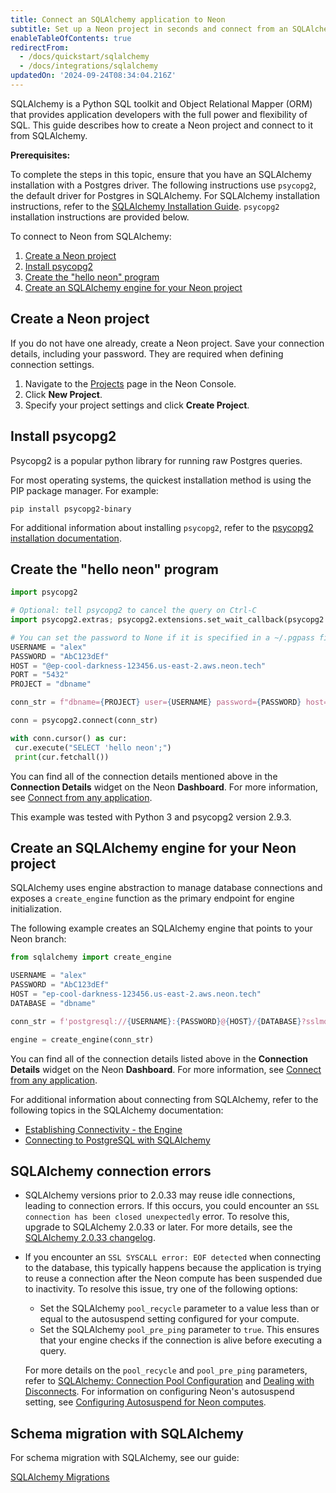 ```yaml
---
title: Connect an SQLAlchemy application to Neon
subtitle: Set up a Neon project in seconds and connect from an SQLAlchemy application
enableTableOfContents: true
redirectFrom:
  - /docs/quickstart/sqlalchemy
  - /docs/integrations/sqlalchemy
updatedOn: '2024-09-24T08:34:04.216Z'
---
```


SQLAlchemy is a Python SQL toolkit and Object Relational Mapper (ORM) that provides application developers with the full power and flexibility of SQL. This guide describes how to create a Neon project and connect to it from SQLAlchemy.

**Prerequisites:**

To complete the steps in this topic, ensure that you have an SQLAlchemy installation with a Postgres driver. The following instructions use `psycopg2`, the default driver for Postgres in SQLAlchemy. For SQLAlchemy installation instructions, refer to the [SQLAlchemy Installation Guide](https://docs.sqlalchemy.org/en/14/intro.html#installation). `psycopg2` installation instructions are provided below.

To connect to Neon from SQLAlchemy:

1. [Create a Neon project](#create-a-neon-project)
1. [Install psycopg2](#install-psycopg2)
1. [Create the "hello neon" program](#create-the-hello-neon-program)
1. [Create an SQLAlchemy engine for your Neon project](#create-an-sqlalchemy-engine-for-your-neon-project)

## Create a Neon project

If you do not have one already, create a Neon project. Save your connection details, including your password. They are required when defining connection settings.

1. Navigate to the [Projects](https://console.neon.tech/app/projects) page in the Neon Console.
2. Click **New Project**.
3. Specify your project settings and click **Create Project**.

## Install psycopg2

Psycopg2 is a popular python library for running raw Postgres queries.

For most operating systems, the quickest installation method is using the PIP package manager. For example:

```shell
pip install psycopg2-binary
```

For additional information about installing `psycopg2`, refer to the [psycopg2 installation documentation](https://www.psycopg.org/docs/install.html).

## Create the "hello neon" program

```python
import psycopg2

# Optional: tell psycopg2 to cancel the query on Ctrl-C
import psycopg2.extras; psycopg2.extensions.set_wait_callback(psycopg2.extras.wait_select)

# You can set the password to None if it is specified in a ~/.pgpass file
USERNAME = "alex"
PASSWORD = "AbC123dEf"
HOST = "@ep-cool-darkness-123456.us-east-2.aws.neon.tech"
PORT = "5432"
PROJECT = "dbname"

conn_str = f"dbname={PROJECT} user={USERNAME} password={PASSWORD} host={HOST} port={PORT} sslmode=require"

conn = psycopg2.connect(conn_str)

with conn.cursor() as cur:
 cur.execute("SELECT 'hello neon';")
 print(cur.fetchall())
```

You can find all of the connection details mentioned above in the **Connection Details** widget on the Neon **Dashboard**. For more information, see [Connect from any application](/docs/connect/connect-from-any-app).

<Admonition type="note">
This example was tested with Python 3 and psycopg2 version 2.9.3.
</Admonition>

## Create an SQLAlchemy engine for your Neon project

SQLAlchemy uses engine abstraction to manage database connections and exposes a `create_engine` function as the primary endpoint for engine initialization.

The following example creates an SQLAlchemy engine that points to your Neon branch:

```python
from sqlalchemy import create_engine

USERNAME = "alex"
PASSWORD = "AbC123dEf"
HOST = "ep-cool-darkness-123456.us-east-2.aws.neon.tech"
DATABASE = "dbname"

conn_str = f'postgresql://{USERNAME}:{PASSWORD}@{HOST}/{DATABASE}?sslmode=require'

engine = create_engine(conn_str)
```

You can find all of the connection details listed above in the **Connection Details** widget on the Neon **Dashboard**. For more information, see [Connect from any application](/docs/connect/connect-from-any-app).

For additional information about connecting from SQLAlchemy, refer to the following topics in the SQLAlchemy documentation:

- [Establishing Connectivity - the Engine](https://docs.sqlalchemy.org/en/14/tutorial/engine.html)
- [Connecting to PostgreSQL with SQLAlchemy](https://docs.sqlalchemy.org/en/14/core/engines.html#postgresql)

## SQLAlchemy connection errors

- SQLAlchemy versions prior to 2.0.33 may reuse idle connections, leading to connection errors. If this occurs, you could encounter an `SSL connection has been closed unexpectedly` error. To resolve this, upgrade to SQLAlchemy 2.0.33 or later. For more details, see the [SQLAlchemy 2.0.33 changelog](https://docs.sqlalchemy.org/en/20/changelog/changelog_20.html#change-2.0.33-postgresql).
- If you encounter an `SSL SYSCALL error: EOF detected` when connecting to the database, this typically happens because the application is trying to reuse a connection after the Neon compute has been suspended due to inactivity. To resolve this issue, try one of the following options:

  - Set the SQLAlchemy `pool_recycle` parameter to a value less than or equal to the autosuspend setting configured for your compute.
  - Set the SQLAlchemy `pool_pre_ping` parameter to `true`. This ensures that your engine checks if the connection is alive before executing a query.

  For more details on the `pool_recycle` and `pool_pre_ping` parameters, refer to [SQLAlchemy: Connection Pool Configuration](https://docs.sqlalchemy.org/en/20/core/pooling.html#connection-pool-configuration) and [Dealing with Disconnects](https://docs.sqlalchemy.org/en/20/core/pooling.html#connection-pool-configuration). For information on configuring Neon's autosuspend setting, see [Configuring Autosuspend for Neon computes](/docs/guides/auto-suspend-guide).

## Schema migration with SQLAlchemy

For schema migration with SQLAlchemy, see our guide:

<DetailIconCards>

<a href="/docs/guides/sqlalchemy-migrations" description="Schema migration with Neon Postgres and SQLAlchemy" icon="app-store" icon="app-store">SQLAlchemy Migrations</a>

</DetailIconCards>

<NeedHelp/>
